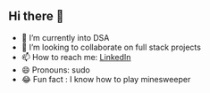 ## Hi there 👋
 

- 🌱 I’m currently into DSA
- 👯 I’m looking to collaborate on full stack projects
- 📫 How to reach me: [LinkedIn](https://www.linkedin.com/in/aswin05/)
- 😄 Pronouns: sudo
- 😂 Fun fact : I know how to play minesweeper
